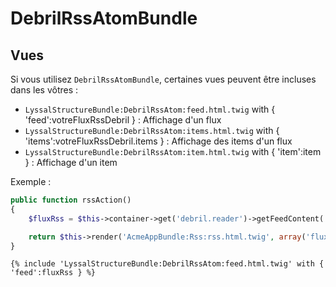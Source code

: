 # DebrilRssAtomBundle


## Vues

Si vous utilisez `DebrilRssAtomBundle`, certaines vues peuvent être incluses dans les vôtres :

* `LyssalStructureBundle:DebrilRssAtom:feed.html.twig` with { 'feed':votreFluxRssDebril } : Affichage d'un flux
* `LyssalStructureBundle:DebrilRssAtom:items.html.twig` with { 'items':votreFluxRssDebril.items } : Affichage des items d'un flux
* `LyssalStructureBundle:DebrilRssAtom:item.html.twig` with { 'item':item } : Affichage d'un item

Exemple :
```php
public function rssAction()
{
    $fluxRss = $this->container->get('debril.reader')->getFeedContent('http://www.acme.fr/flux.rss');

    return $this->render('AcmeAppBundle:Rss:rss.html.twig', array('fluxRss' => $fluxRss));
}
```

```twig
{% include 'LyssalStructureBundle:DebrilRssAtom:feed.html.twig' with { 'feed':fluxRss } %}
```
